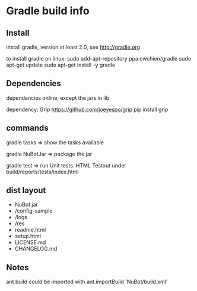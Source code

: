 # Gradle build info

## Install

install gradle, version at least 2.0, see http://gradle.org

to install gradle on linux:
 sudo add-apt-repository ppa:cwchien/gradle
 sudo apt-get update
 sudo apt-get install -y gradle

## Dependencies

dependencies online, except the jars in lib

dependency: Grip
 https://github.com/joeyespo/grip
 pip install grip
 
## commands

gradle tasks => show the tasks available

gradle NuBotJar => package the jar
 
gradle test => run Unit tests. HTML Testout under build/reports/tests/index.html

## dist layout

 * NuBot.jar
 * /config-sample
* /logs
* /res
* readme.html
* setup.html
* LICENSE.md
* CHANGELOG.md

## Notes

ant build could be imported with 
ant.importBuild 'NuBot/build.xml'
 

 